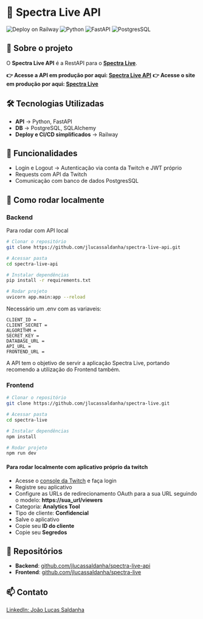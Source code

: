 # 🎥 Spectra Live API
![Deploy on Railway](https://img.shields.io/badge/Deploy-Railway-000?logo=Railway)
![Python](https://shields.io/badge/Python-gray?logo=python)
![FastAPI](https://img.shields.io/badge/FastAPI-gray?logo=fastapi)
![PostgresSQL](https://img.shields.io/badge/PostgreSQL-gray?logo=postgresql)

## 📌 Sobre o projeto
O **Spectra Live API** é a RestAPI para o **[Spectra Live](https://spectralive.vercel.app)**.

**👉 Acesse a API em produção por aqui: [Spectra Live API](https://spectralive-api.up.railway.app/redoc)**
**👉 Acesse o site em produção por aqui: [Spectra Live](https://spectralive.vercel.app)**

## 🛠 Tecnologias Utilizadas
- **API** → Python, FastAPI
- **DB** → PostgreSQL, SQLAlchemy  
- **Deploy e CI/CD simplificados** → Railway

## 🎯 Funcionalidades
- Login e Logout → Autenticação via conta da Twitch e JWT próprio
- Requests com API da Twitch
- Comunicação com banco de dados PostgresSQL

## 🔧 Como rodar localmente
### Backend
Para rodar com API local
``` bash
# Clonar o repositório
git clone https://github.com/jlucassaldanha/spectra-live-api.git

# Acessar pasta
cd spectra-live-api

# Instalar dependências
pip install -r requirements.txt

# Rodar projeto
uvicorn app.main:app --reload
```
Necessário um .env com as variaveis:
``` shell
CLIENT_ID = 
CLIENT_SECRET = 
ALGORITHM = 
SECRET_KEY = 
DATABASE_URL =
API_URL = 
FRONTEND_URL = 
```

A API tem o objetivo de servir a aplicação Spectra Live, portando recomendo a utilização do Frontend também.
### Frontend

```bash
# Clonar o repositório
git clone https://github.com/jlucassaldanha/spectra-live.git

# Acessar pasta
cd spectra-live

# Instalar dependências
npm install

# Rodar projeto
npm run dev
```
#### Para rodar localmente com aplicativo próprio da twitch
- Acesse o [console da Twitch](https://dev.twitch.tv/console/apps) e faça login
- Registre seu aplicativo 
- Configure as URLs de redirecionamento OAuth para a sua URL seguindo o modelo: **https://sua_url/viewers**
- Categoria: **Analytics Tool**
- Tipo de cliente: **Confidencial**
- Salve o aplicativo
- Copie seu **ID do cliente**
- Copie seu **Segredos**

## 📂 Repositórios
- **Backend**: [github.com/jlucassaldanha/spectra-live-api](github.com/jlucassaldanha/spectra-live-api)
- **Frontend**: [github.com/jlucassaldanha/spectra-live](github.com/jlucassaldanha/spectra-live)

## 📫 Contato
[LinkedIn: João Lucas Saldanha](https://www.linkedin.com/in/joao-lucas-saldanha/)